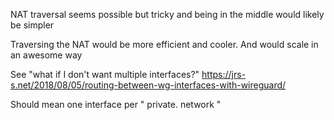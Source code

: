 NAT traversal seems possible but tricky and being in the middle would likely be simpler

Traversing the NAT would be more efficient and cooler. And would scale in an awesome way

See "what if I don't want multiple interfaces?" https://jrs-s.net/2018/08/05/routing-between-wg-interfaces-with-wireguard/

Should mean one interface per " private. network "

